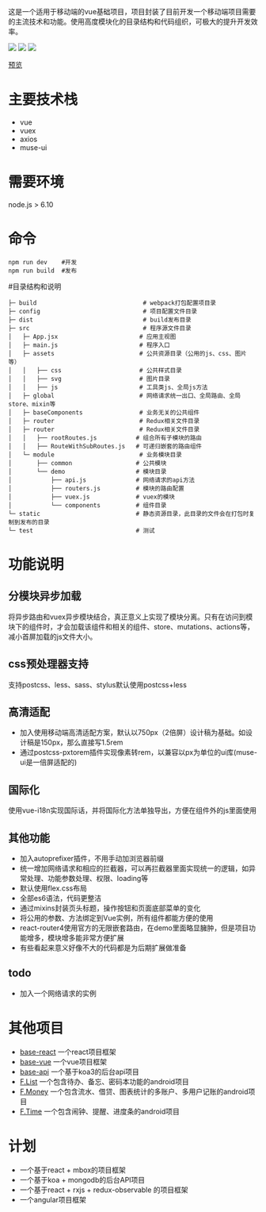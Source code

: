 这是一个适用于移动端的vue基础项目，项目封装了目前开发一个移动端项目需要的主流技术和功能。使用高度模块化的目录结构和代码组织，可极大的提升开发效率。

![](https://img.shields.io/badge/vue-2.4.2-3ca776.svg)
![](https://img.shields.io/badge/vuex-2.3.1-35495e.svg)
![](https://img.shields.io/badge/vueRouter-2.7.0-9c76cb.svg)

[预览](http://ccqiuqiu.win/demo/base-vue)

# 主要技术栈
- vue
- vuex
- axios
- muse-ui

# 需要环境
node.js > 6.10

# 命令
```
npm run dev    #开发
npm run build  #发布
```

#目录结构和说明

```
├─ build                              # webpack打包配置项目录
├─ config                             # 项目配置文件目录
├─ dist                               # build发布目录
├─ src                                # 程序源文件目录
│   ├─ App.jsx                       # 应用主视图
│   ├─ main.js                       # 程序入口
│   ├─ assets                        # 公共资源目录（公用的js、css、图片等）
│   │   ├── css                      # 公共样式目录
│   │   ├── svg                      # 图片目录
│   │   ├── js                       # 工具类js、全局js方法
│   ├─ global                        # 网络请求统一出口、全局路由、全局store、mixin等
│   ├─ baseComponents                # 业务无关的公共组件
│   ├─ router                        # Redux相关文件目录
│   ├─ router                        # Redux相关文件目录
│   │   ├── rootRoutes.js           # 组合所有子模块的路由
│   │   ├── RouteWithSubRoutes.js   # 可递归嵌套的路由组件
│   └─ module                        # 业务模块目录
│       ├── common                  # 公共模块
│       └── demo                    # 模块目录
│           ├── api.js              # 网络请求的api方法
│           ├── routers.js          # 模块的路由配置
│           ├── vuex.js             # vuex的模块
│           └── components          # 组件目录
└─ static                           # 静态资源目录，此目录的文件会在打包时复制到发布的目录
└─ test                             # 测试
```

# 功能说明

## 分模块异步加载
将异步路由和vuex异步模块结合，真正意义上实现了模块分离。只有在访问到模块下的组件时，才会加载该组件和相关的组件、store、mutations、actions等，减小首屏加载的js文件大小。

## css预处理器支持
支持postcss、less、sass、stylus默认使用postcss+less

## 高清适配
- 加入使用移动端高清适配方案，默认以750px（2倍屏）设计稿为基础。如设计稿是150px，那么直接写1.5rem
- 通过postcss-pxtorem插件实现像素转rem，以兼容以px为单位的ui库(muse-ui是一倍屏适配的)

## 国际化
使用vue-i18n实现国际话，并将国际化方法单独导出，方便在组件外的js里面使用

## 其他功能
- 加入autoprefixer插件，不用手动加浏览器前缀
- 统一增加网络请求和相应的拦截器，可以再拦截器里面实现统一的逻辑，如异常处理、功能参数处理、权限、loading等
- 默认使用flex.css布局
- 全部es6语法，代码更整洁
- 通过mixins封装页头标题，操作按钮和页面底部菜单的变化
- 将公用的参数、方法绑定到Vue实例，所有组件都能方便的使用
- react-router4使用官方的无限嵌套路由，在demo里面略显臃肿，但是项目功能增多，模块增多能非常方便扩展
- 有些看起来意义好像不大的代码都是为后期扩展做准备

## todo
- 加入一个网络请求的实例

# 其他项目
- [base-react](https://github.com/ccqiuqiu/base-react) 一个react项目框架 
- [base-vue](https://github.com/ccqiuqiu/base-vue) 一个vue项目框架 
- [base-api](https://github.com/ccqiuqiu/base-api) 一个基于koa3的后台api项目
- [F.List](https://github.com/ccqiuqiu/F.List) 一个包含待办、备忘、密码本功能的android项目
- [F.Money](https://github.com/ccqiuqiu/F.Money) 一个包含流水、借贷、图表统计的多账户、多用户记账的android项目
- [F.Time](https://github.com/ccqiuqiu/F.Time) 一个包含闹钟、提醒、进度条的android项目

# 计划
- 一个基于react + mbox的项目框架
- 一个基于koa + mongodb的后台API项目
- 一个基于react + rxjs + redux-observable 的项目框架
- 一个angular项目框架
